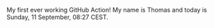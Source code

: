 My first ever working GitHub Action!
My name is Thomas and today is Sunday, 11 September, 08:27 CEST. 
